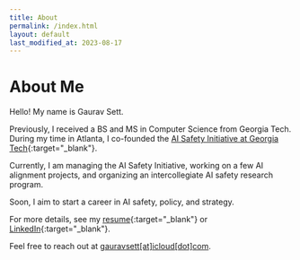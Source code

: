 ```yaml
---
title: About
permalink: /index.html
layout: default
last_modified_at: 2023-08-17
---
```


# About Me

Hello! My name is Gaurav Sett. 

Previously, I received a BS and MS in Computer Science from Georgia Tech. During my time in Atlanta, I co-founded the [AI Safety Initiative at Georgia Tech](https://aisi.dev){:target="_blank"}.

Currently, I am managing the AI Safety Initiative, working on a few AI alignment projects, and organizing an intercollegiate AI safety research program.

Soon, I aim to start a career in AI safety, policy, and strategy.

For more details, see my [resume](/assets/resume.pdf){:target="_blank"} or [LinkedIn](https://www.linkedin.com/in/gauravsett/){:target="_blank"}.

Feel free to reach out at <u>gauravsett[at]icloud[dot]com</u>.